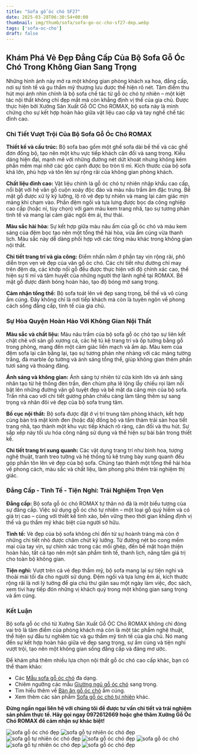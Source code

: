 ```yaml
---
title: "Sofa gỗ óc chó SF27"
date: 2025-03-28T06:30:54+00:00
thumbnail: img/thumb/sofa/sofa-go-oc-cho-sf27-dep.webp
tags: ['sofa-oc-cho']
draft: false
---
```

## Khám Phá Vẻ Đẹp Đẳng Cấp Của Bộ Sofa Gỗ Óc Chó Trong Không Gian Sang Trọng

Những hình ảnh này mở ra một không gian phòng khách xa hoa, đẳng cấp, nơi sự tinh tế và gu thẩm mỹ thượng lưu được thể hiện rõ nét. Tâm điểm thu hút mọi ánh nhìn chính là bộ sofa chế tác từ gỗ óc chó tự nhiên – một kiệt tác nội thất không chỉ đẹp mắt mà còn khẳng định vị thế của gia chủ. Được thực hiện bởi Xưởng Sản Xuất Gỗ ÓC Chó ROMAX, bộ sofa này là minh chứng cho sự kết hợp hoàn hảo giữa vật liệu cao cấp và tay nghề chế tác đỉnh cao.

### Chi Tiết Vượt Trội Của Bộ Sofa Gỗ Óc Chó ROMAX

**Thiết kế và cấu trúc:** Bộ sofa bao gồm một ghế sofa dài bề thế và các ghế đơn đồng bộ, tạo nên một khu vực tiếp khách cân đối và sang trọng. Kiểu dáng hiện đại, mạnh mẽ với những đường nét dứt khoát nhưng không kém phần mềm mại nhờ các góc cạnh được bo tròn tỉ mỉ. Kích thước của bộ sofa khá lớn, phù hợp và tôn lên sự rộng rãi của không gian phòng khách.

**Chất liệu đỉnh cao:** Vật liệu chính là gỗ óc chó tự nhiên nhập khẩu cao cấp, nổi bật với hệ vân gỗ cuộn xoáy độc đáo và màu nâu trầm ấm đặc trưng. Bề mặt gỗ được xử lý kỹ lưỡng, lộ rõ vẻ đẹp tự nhiên và mang lại cảm giác mịn màng khi chạm vào. Phần đệm ngồi và tựa lưng được bọc da công nghiệp cao cấp (hoặc nỉ, tùy chọn) với gam màu kem trang nhã, tạo sự tương phản tinh tế và mang lại cảm giác ngồi êm ái, thư thái.

**Màu sắc hài hòa:** Sự kết hợp giữa màu nâu ấm của gỗ óc chó và màu kem sáng của đệm bọc tạo nên một tổng thể hài hòa, vừa ấm cúng vừa thanh lịch. Màu sắc này dễ dàng phối hợp với các tông màu khác trong không gian nội thất.

**Chi tiết trang trí và gia công:** Điểm nhấn nằm ở phần tay vịn rộng rãi, phô diễn trọn vẹn vẻ đẹp của vân gỗ óc chó. Các chi tiết như đường chỉ may trên đệm da, các khớp nối gỗ đều được thực hiện với độ chính xác cao, thể hiện sự tỉ mỉ và tâm huyết của những người thợ lành nghề tại ROMAX. Bề mặt gỗ được đánh bóng hoàn hảo, tạo độ bóng mờ sang trọng.

**Cảm nhận tổng thể:** Bộ sofa toát lên vẻ đẹp sang trọng, bề thế và vô cùng ấm cúng. Đây không chỉ là nơi tiếp khách mà còn là tuyên ngôn về phong cách sống đẳng cấp, tinh tế của gia chủ.

### Sự Hòa Quyện Hoàn Hảo Với Không Gian Nội Thất

**Màu sắc và chất liệu:** Màu nâu trầm của bộ sofa gỗ óc chó tạo sự liên kết chặt chẽ với sàn gỗ xương cá, các hệ tủ kệ trang trí và ốp tường bằng gỗ trong phòng, mang đến một cảm giác liền mạch và ấm áp. Màu kem của đệm sofa lại cân bằng lại, tạo sự tương phản nhẹ nhàng với các mảng tường trắng, đá marble ốp tường và ánh sáng tổng thể, giúp không gian thêm phần tươi sáng và thoáng đãng.

**Ánh sáng và không gian:** Ánh sáng tự nhiên từ cửa kính lớn và ánh sáng nhân tạo từ hệ thống đèn trần, đèn chùm pha lê lộng lẫy chiếu rọi làm nổi bật lên những đường vân gỗ tuyệt đẹp và bề mặt da căng mịn của bộ sofa. Trần nhà cao với chi tiết gương phản chiếu càng làm tăng thêm sự sang trọng và nhân đôi vẻ đẹp của bộ sofa trung tâm.

**Bố cục nội thất:** Bộ sofa được đặt ở vị trí trung tâm phòng khách, kết hợp cùng bàn trà mặt kính đen (hoặc đá) đồng bộ và tấm thảm trải sàn họa tiết trang nhã, tạo thành một khu vực tiếp khách rõ ràng, cân đối và thu hút. Sự sắp xếp này tối ưu hóa công năng sử dụng và thể hiện sự bài bản trong thiết kế.

**Chi tiết trang trí xung quanh:** Các vật dụng trang trí như bình hoa, tượng nghệ thuật, tranh treo tường và hệ thống tủ kệ trưng bày xung quanh đều góp phần tôn lên vẻ đẹp của bộ sofa. Chúng tạo thành một tổng thể hài hòa về phong cách, màu sắc và chất liệu, làm phong phú thêm trải nghiệm thị giác.

### Đẳng Cấp - Tinh Tế - Tiện Nghi: Trải Nghiệm Trọn Vẹn

**Đẳng cấp:** Bộ sofa gỗ óc chó ROMAX tự thân nó đã là một biểu tượng của sự đẳng cấp. Việc sử dụng gỗ óc chó tự nhiên – một loại gỗ quý hiếm và có giá trị cao – cùng với thiết kế tinh xảo, bền vững theo thời gian khẳng định vị thế và gu thẩm mỹ khác biệt của người sở hữu.

**Tinh tế:** Vẻ đẹp của bộ sofa không chỉ đến từ sự hoành tráng mà còn ở những chi tiết nhỏ được chăm chút kỹ lưỡng. Từ đường nét bo cong mềm mại của tay vịn, sự chính xác trong các mối ghép, đến bề mặt hoàn thiện hoàn hảo, tất cả tạo nên một sản phẩm tinh tế, thanh lịch, nâng tầm giá trị cho toàn bộ không gian.

**Tiện nghi:** Vượt trên cả vẻ đẹp thẩm mỹ, bộ sofa mang lại sự tiện nghi và thoải mái tối đa cho người sử dụng. Đệm ngồi và tựa lưng êm ái, kích thước rộng rãi là nơi lý tưởng để gia chủ thư giãn sau một ngày làm việc, đọc sách, xem tivi hay tiếp đón những vị khách quý trong một không gian sang trọng và ấm cúng.

### Kết Luận

Bộ sofa gỗ óc chó từ Xưởng Sản Xuất Gỗ ÓC Chó ROMAX không chỉ đóng vai trò là tâm điểm của phòng khách mà còn là một tác phẩm nghệ thuật, thể hiện sự đầu tư nghiêm túc và gu thẩm mỹ tinh tế của gia chủ. Nó mang đến sự kết hợp hoàn hảo giữa vẻ đẹp sang trọng, sự ấm cúng và tiện nghi vượt trội, tạo nên một không gian sống đẳng cấp và đáng mơ ước.

Để khám phá thêm nhiều lựa chọn nội thất gỗ óc chó cao cấp khác, bạn có thể tham khảo:

* Các [Mẫu sofa gỗ óc chó](https://romax.vn/danh-muc/phong-khach/sofa-go-oc-cho/) đa dạng.
* Chiêm ngưỡng các mẫu [Giường ngủ gỗ óc chó](https://romax.vn/danh-muc/phong-ngu/giuong-go-oc-cho/) sang trọng.
* Tìm hiểu thêm về [Bàn ăn gỗ óc chó](https://romax.vn/danh-muc/phong-bep/ban-an-go-oc-cho/) ấm cúng.
* Xem thêm các sản phẩm [Sofa gỗ óc chó tự nhiên](https://romax.vn/danh-muc/phong-khach/sofa-go-oc-cho/) khác.

**Đừng ngần ngại liên hệ với chúng tôi để được tư vấn chi tiết và trải nghiệm sản phẩm thực tế. Hãy gọi ngay 0972612669 hoặc ghé thăm Xưởng Gỗ Óc Chó ROMAX để cảm nhận sự khác biệt!**

![sofa gỗ óc chó đẹp](/img/sofa/sf27/sofa-go-oc-cho-sf27-1.webp)
![sofa gỗ tự nhiên óc chó đẹp](/img/sofa/sf27/sofa-go-oc-cho-sf27-2.webp)
![sofa gỗ tự nhiên óc chó đẹp](/img/sofa/sf27/sofa-go-oc-cho-sf27-3.webp)
![sofa gỗ óc chó đẹp](/img/sofa/sf27/sofa-go-oc-cho-sf27-4.webp)
![sofa gỗ óc chó](/img/sofa/sf27/sofa-go-oc-cho-sf27-5.webp)
![sofa gỗ tự nhiên óc chó đẹp](/img/sofa/sf27/sofa-go-oc-cho-sf27-6.webp)
![sofa gỗ óc chó đẹp](/img/sofa/sf27/sofa-go-oc-cho-sf27-7.webp)